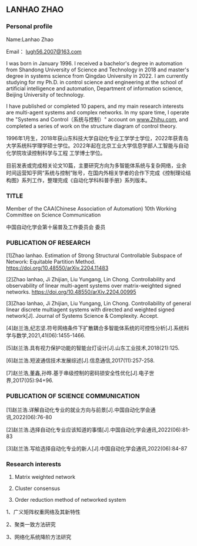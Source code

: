## LANHAO ZHAO
### Personal profile
Name:Lanhao Zhao

Email： lugh56.2007@163.com

I was born in January 1996. I received a bachelor's degree in automation from Shandong University of Science and Technology in 2018 and master's degree in systems science from Qingdao University in 2022. I am currently studying for my Ph.D. in control science and engineering at the school of artificial intelligence and automation, Department of information science, Beijing University of technology.

I have published or completed 10 papers, and my main research interests are multi-agent systems and complex networks. In my spare time, I operate the "Systems and Control（系统与控制）" account on www.Zhihu.com, and completed a series of work on the structure diagram of control theory.

1996年1月生，2018年获山东科技大学自动化专业工学学士学位，2022年获青岛大学系统科学理学硕士学位。2022年起在北京工业大学信息学部人工智能与自动化学院攻读控制科学与工程 工学博士学位。

目前发表或完成相关论文10篇，主要研究方向为多智能体系统与复杂网络，业余时间运营知乎网“系统与控制”账号，在国内外相关学者的合作下完成《控制理论结构图》系列工作，整理完成《自动化学科科普手册》系列版本。

### TITLE
Member of the CAA(Chinese Association of Automation) 10th Working Committee on Science Communication 

中国自动化学会第十届普及工作委员会 委员


### PUBLICATION OF RESEARCH
[1]Zhao lanhao. Estimation of Strong Structural Controllable Subspace of Network: Equitable Partition Method.
https://doi.org/10.48550/arXiv.2204.11483

[2]Zhao lanhao, Ji Zhijian, Liu Yungang, Lin Chong. Controllability and observability of linear multi-agent systems over matrix-weighted signed networks.
https://doi.org/10.48550/arXiv.2204.00995

[3]Zhao lanhao, Ji Zhijian, Liu Yungang, Lin Chong. Controllability of general linear discrete multiagent systems with directed and weighted signed network[J]. Journal of Systems Science & Complexity. Accept.

[4]赵兰浩,纪志坚.符号网络条件下扩散耦合多智能体系统的可控性分析[J].系统科学与数学,2021,41(06):1455-1466.

[5]赵兰浩.具有视力保护功能的智能台灯设计[J].山东工业技术,2018(21):125.

[6]赵兰浩.短波通信技术发展综述[J].信息通信,2017(11):257-258.

[7]赵兰浩,董鑫,孙晔.基于串级控制的密码锁安全性优化[J].电子世界,2017(05):94+96.

### PUBLICATION OF SCIENCE COMMUNICATION

[1]赵兰浩.详解自动化专业的就业方向与前景[J].中国自动化学会通讯,2022(06):76-80

[2]赵兰浩.选择自动化专业应该知道的事情[J].中国自动化学会通讯,2022(06):81-83

[3]赵兰浩.写给选择自动化专业的新人[J].中国自动化学会通讯,2022(06):84-87

### Research interests
1. Matrix weighted network

2. Cluster consensus

3. Order reduction method of networked system

1、广义矩阵权重网络及其新特性

2、聚类一致方法研究

3、网络化系统降阶方法研究




